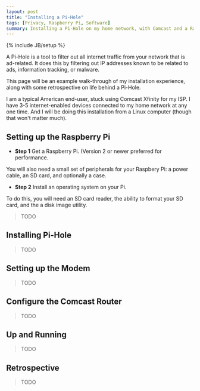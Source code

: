 ```yaml
---
layout: post
title: "Installing a Pi-Hole"
tags: [Privacy, Raspberry Pi, Software]
summary: Installing a Pi-Hole on my home network, with Comcast and a Raspberry Pi.
---
```

{% include JB/setup %}

A Pi-Hole is a tool to filter out all internet traffic from your network that is ad-related. It does this by filtering out IP addresses known to be related to ads, information tracking, or malware.

This page will be an example walk-through of my installation experience, along with some retrospective on life behind a Pi-Hole.

I am a typical American end-user, stuck using Comcast Xfinity for my ISP. I have 3-5 internet-enabled devices connected to my home network at any one time. And I will be doing this installation from a Linux computer (though that won't matter much).


## Setting up the Raspberry Pi

* **Step 1** Get a Raspberry Pi. (Version 2 or newer preferred for performance.

You will also need a small set of peripherals for your Raspbery Pi: a power cable, an SD card, and optionally a case.

* **Step 2** Install an operating system on your Pi.

To do this, you will need an SD card reader, the ability to format your SD card, and the a disk image utility.

> TODO


## Installing Pi-Hole

> TODO


## Setting up the Modem

> TODO


## Configure the Comcast Router

> TODO


## Up and Running

> TODO


## Retrospective

> TODO

